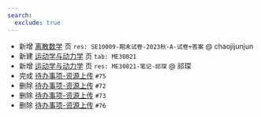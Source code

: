```yaml
---
search:
  exclude: true
---
```


- 新增 [离散数学](../../../../course/离散数学.md) 页 `res: SE10009-期末试卷-2023秋-A-试卷+答案` @ chaojijunjun
- 新建 [运动学与动力学](../../../../course/运动学与动力学.md) 页 `tab: ME30821`
- 新增 [运动学与动力学](../../../../course/运动学与动力学.md) 页 `res: ME30821-笔记-祁琛` @ 祁琛
- 完成 [待办事项-资源上传](../../../待办事项/upload.md) `#75`
- 删除 [待办事项-资源上传](../../../待办事项/upload.md) `#72`
- 删除 [待办事项-资源上传](../../../待办事项/upload.md) `#73`
- 删除 [待办事项-资源上传](../../../待办事项/upload.md) `#76`